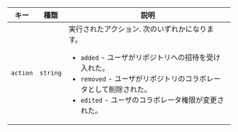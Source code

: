 | キー       | 種類       | 説明                                                |
| -------- | -------- | ------------------------------------------------- |
| `action` | `string` | 実行されたアクション. 次のいずれかになります。<ul><li> `added` - ユーザがリポジトリへの招待を受け入れた。</li><li>`removed` - ユーザがリポジトリのコラボレータとして削除された。</li><li>`edited` - ユーザのコラボレータ権限が変更された。 </li></ul> |
